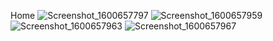 Home
![Screenshot_1600657797](https://user-images.githubusercontent.com/46222309/93730457-1b9f0680-fb9f-11ea-97e8-5ce81ee1a82f.png)
![Screenshot_1600657959](https://user-images.githubusercontent.com/46222309/93730476-33768a80-fb9f-11ea-87b5-664aad588224.png)
![Screenshot_1600657963](https://user-images.githubusercontent.com/46222309/93730478-340f2100-fb9f-11ea-8161-6b483832aa9a.png)
![Screenshot_1600657967](https://user-images.githubusercontent.com/46222309/93730479-34a7b780-fb9f-11ea-9707-2e70bac6ea9d.png)

